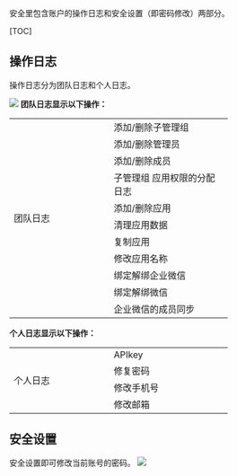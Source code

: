 
安全里包含账户的操作日志和安全设置（即密码修改）两部分。

[TOC]

## 操作日志
操作日志分为团队日志和个人日志。

![](http://docfiles.baibaoyun.com/FvMW889_UsBKDIAXqufOnqaqezi-)
**团队日志显示以下操作：**
<p>
	<table width="95%"  >
		<tbody>
			<tr>
				<td rowspan="11" class="et2" height="208" width="162">
					团队日志
				</td>
				<td class="et3" width="195">
					添加/删除子管理组
				</td>
			</tr>
			<tr>
				<td class="et5">
					添加/删除管理员
				</td>
			</tr>
			<tr>
				<td>
					添加/删除成员
				</td>
			</tr>
			<tr>
				<td>
					子管理组 应用权限的分配日志
				</td>
			</tr>
			<tr>
				<td>
					添加/删除应用
				</td>
			</tr>
			<tr>
				<td>
					清理应用数据
				</td>
			</tr>
			<tr>
				<td>
					复制应用
				</td>
			</tr>
			<tr>
				<td>
					修改应用名称
				</td>
			</tr>
			<tr>
				<td>
					绑定解绑企业微信
				</td>
			</tr>
			<tr>
				<td>
					绑定解绑微信
				</td>
			</tr>
			<tr>
				<td class="et8" width="195">
					企业微信的成员同步
				</td>
			</tr>
		</tbody>
	</table>
</p>

**个人日志显示以下操作：**
<table width="95%" >
	<tbody>
		<tr>
			<td rowspan="4" class="et2" height="72" width="162">
				个人日志
			</td>
			<td class="et3" width="195">
				APIkey
			</td>
		</tr>
		<tr>
			<td class="et3" width="195">
				修复密码
			</td>
		</tr>
		<tr>
			<td class="et4">
				修改手机号
			</td>
		</tr>
		<tr>
			<td class="et6">
				修改邮箱
			</td>
		</tr>
	</tbody>
</table>

## 安全设置
安全设置即可修改当前账号的密码。
![](http://docfiles.baibaoyun.com/FnhscTsycLrRHhF4Xg1oa6fKNr0w)

